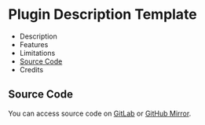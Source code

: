 # Plugin Description Template
* Description
* Features
* Limitations
* [Source Code](#source-code)
* Credits

## Source Code
You can access source code on [GitLab](https://gitlab.com/fentrasLABS/openplanet/screenshooter) or [GitHub Mirror](https://github.com/fentrasLABS/op-screenshooter).